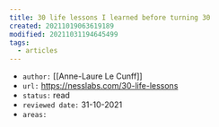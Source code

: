 ```yaml
---
title: 30 life lessons I learned before turning 30
created: 20211019063619189
modified: 20211031194645499
tags:
  - articles
---
```


- `author:` [[Anne-Laure Le Cunff]]
- `url:` https://nesslabs.com/30-life-lessons
- `status:` read
- `reviewed date:` 31-10-2021
- `areas:`
